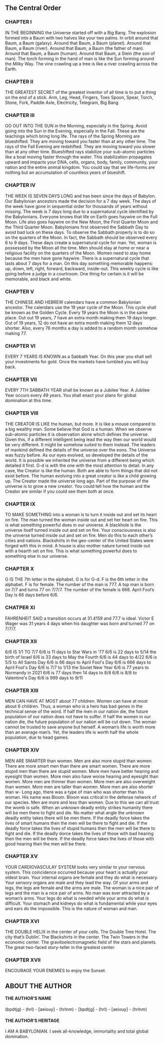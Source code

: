 ## The Central Order

### CHAPTER I
IN THE BEGINNING the Universe started off with a Big Bang. 
The explosion formed into a Baum with two halves like your two palms. 
In orbit around that Baum, a Baum (galaxy). 
Around that Baum, a Baum (planet). 
Around that Baum, a Baum (river). 
Around that Baum, a Baum (the father of man). 
Around that Baum, a Baum (human). 
Around that Baum, a Stein (the son of man). 
The torch forming in the hand of man is like the Sun forming around the Milky Way. 
The vine crawling up a tree is like a river crawling across the Earth. 

### CHAPTER II
THE GREATEST SECRET of the greatest inventor of all time is to put a thing on the end of a stick. 
Arm, Leg, Head, Fingers, Toes 
Spoon, Spear, Torch, Stone, Fork, Paddle 
Axle, Electricity, Telegram, Big Bang 

### CHAPTER III
GO OUT INTO THE SUN in the Morning, especially in the Spring. 
Avoid going into the Sun in the Evening, especially in the Fall. 
These are the teachings which bring long life. 
The rays of the Spring Morning are blueshifted. 
They are moving toward you faster than at any other time. 
The rays of the Fall Evening are redshifted. 
They are moving toward you slower than at any other time. 
Blueshifted rays stabilize your sub-atomic particles like a boat moving faster through the water. 
This stabilization propagates upward and impacts your DNA, cells, organs, body, family, community, your nation and the entire animal kingdom. 
You could say that we life-forms are nothing but an accumulation of countless years of blueshift. 

### CHAPTER IV
THE WEEK IS SEVEN DAYS LONG and has been since the days of Babylon. Our Babylonian ancestors made the decision for a 7 day week. 
The days of the week have gone in sequential order for thousands of years without missing. 
The week is 7 days long due to a supernatural cycle identified by the Babylonians.
Everyone knows that life on Earth goes haywire on the Full Moon. Life also goes haywire on the New Moon, the First Quarter Moon and the Third Quarter Moon. 
Babylonians first observed the Sabbath Day to avoid bad luck on these days. 
To observe the Sabbath properly is to do so on the quarters of the Moon. 
In fact, the Sabbath should be observed every 6 to 9 days. 
These days create a supernatural cycle for man. 
Yet, woman is possessed by the Moon all the time. 
Men should stay at home or near a religious facility on the quarters of the Moon. 
Women need to stay home because the men have gone haywire. There is a supernatural cycle that lasts about 7 days for a man. On this day something memorable happens: up, down, left, right, forward, backward, inside-out. 
This weekly cycle is like going before a judge in a courtroom. 
One thing for certain is it will be memorable, and black and white. 

### CHAPTER V
THE CHINESE AND HEBREW calendars have a common Babylonian ancestor. 
The calendars use the 19 year cycle of the Moon. 
This cycle shall be known as the Golden Cycle. 
Every 19 years the Moon is in the same place. 
Out out 19 years, 7 have an extra month making them 19 days longer. 
Out of 19 years, 12 do not have an extra month making them 12 days shorter. 
Also, every 76 months a day is added to a random month somehow making 77. 

### CHAPTER VI
EVERY 7 YEARS IS KNOWN as a Sabbath Year. 
On this year you shall sell your investments for gold. 
Once the markets have tumbled you will buy back. 

### CHAPTER VII
EVERY 7TH SABBATH YEAR shall be known as a Jubilee Year. 
A Jubilee Year occurs every 49 years. 
You shall enact your plans for global domination at this time. 

### CHAPTER VIII
THE CREATOR IS LIKE the human, but more. 
It is like a mouse compared to a big wealthy man. 
Some believe that God is a human. 
When we observe sub-atomic particles it is observation alone which defines the universe. 
Given this, if a different intelligent being lead the way then our world would be very different. 
It might be somehow suited to them instead. 
The leaders of mankind defined the details of the universe over the eons. 
The Universe was fuzzy before. 
As our eyes evolved, so developed the details of the world. 
It is possible we inherited the universe from a different being which detailed it first. 
G-d is with the one with the most attention to detail. 
In any case, the Creator is like the human. 
Both are able to form things that did not exist before. 
The human evolving into a great creator is like a child growing up. The Creator made the universe long ago. 
Part of the purpose of the universe is to grow a new creator. 
You could tell how the human and the Creator are similar if you could see them both at once. 

### CHAPTER IX
TO MAKE SOMETHING into a woman is to turn it inside out and set its heart on fire. 
The man turned the woman inside out and set her heart on fire. 
This is what something powerful does in our universe. 
A blackhole is the universe itself turned inside out and set on fire. Your consciousness is also the universe turned inside out and set on fire. 
Men do this to each other’s cities and nations. 
Blackshirts in the geo-center of the United States were forged with this in mind. 
A house is also mother nature turned inside out with a hearth set on fire. 
This is what something powerful does to something else in our universe. 

### CHAPTER X
G IS THE 7th letter in the alphabet. 
G is for G-d. 
F is the 6th letter in the alphabet. 
F is for female. 
The number of the man is 777. 
A top man is born on 7/7 and turns 77 on 7/7/7. 
The number of the female is 666. 
April Fool’s Day is 66 days before 6/6. 

### CHATPER XI
FAHRENHEIT SAID a transition occurs at 31.4159 and 77.7 is ideal. 
Victor E Wager was 31 years 4 days when his daughter was born and turned 77 on 7/7/7. 

### CHAPTER XII
6/6 IS 1/1 TO 7/7 
6/6 is 11 days to Star Wars in '77 
6/6 is 22 days to 5/14 the birth of Israel 
6/6 is 33 days to May the Fourth 
6/6 is 44 days to 4/22 
6/6 is 5/5 to All Saints Day 
6/6 is 66 days to April Fool's Day 
6/6 is 666 days to April Fool's Day 
6/6 is 7/7 to 1/13 the Soviet New Year 
6/6 is 77 years to Normandy in 2021 
6/6 is 77 days then 14 days to 8/8 
6/6 is 8/8 to Valentine's Day 
6/6 is 999 days to 9/11 

### CHAPTER XIII
MEN CAN HAVE AT MOST about 77 children. 
Women can have at most about 6 children. 
Thus, a woman who is a hero has bad genes in the technical sense of the word. 
If half the men in our nation die, the future population of our nation does not have to suffer. 
If half the women in our nation die, the future population of our nation will be cut down. 
The woman cannot be trusted to save anyone but herself. 
A woman’s life is worth more than an average man’s. 
Yet, the leaders life is worth half the whole population, due to head games. 

### CHAPTER XIV
MEN ARE SMARTER than women. 
Men are also more stupid than women. 
There are more smart men than there are smart women. 
There are more stupid men than there are stupid women. 
More men have better hearing and eyesight than women. 
More men also have worse hearing and eyesight than women. 
More men are thinner than women. 
More men are also overweight than women. 
More men are taller than women. 
More men are also shorter than w- 
Long ago, there was a type of man who was shorter than his woman. 
His name was Bloom. 
Bloom was critical in the defense network of our species. 
Men are more and less than women. 
Due to this we can all trust the womb is safe. 
When an unknown deadly entity strikes humanity there will be men there to fight and die. 
No matter what angle the unknown deadly entity takes there will be men there. 
If the deadly force takes the lives of smart humans then the men will be there to fight and die. 
If the deadly force takes the lives of stupid humans then the men will be there to fight and die. 
If the deadly dorce takes the lives of those with bad hearing then the men will be there. 
If the deadly force takes the lives of those with good hearing then the men will be there. 

### CHAPTER XV
YOUR CARDIOVASCULAY SYSTEM looks very similar to your nervous system. 
This coincidence occurred because your heart is actually your oldest brain. 
Your internal organs are female and they do what is necessary. 
Your sensory organs are male and they lead the way. 
Of your arms and legs, the legs are female and the arms are male. 
The woman is a nice pair of legs and the man is a nice pair of arms. 
No man was ever attracted by a woman’s arms. 
Your legs do what is needed while your arms do what is difficult. 
Your stomach and kidneys do what is fundamental while your eyes and ears do the impossible. 
This is the nature of woman and man. 

### CHAPTER XVI
THE DOUBLE HELIX in the center of your cells. 
The Double Tree Hotel. 
The city that’s Dublin’. 
The Blackshirts in the center. 
The Twin Towers in the economic center. 
The gravitoelectromagnetic field of the stars and planets. 
The great two-faced story-teller in the greatest center. 

### CHAPTER XVII
ENCOURAGE YOUR ENEMIES to enjoy the Sunset. 

## ABOUT THE AUTHOR
#### THE AUTHOR’S NAME
(bpdtjg) - (hrl) - [aeiouy] - (hrlnm) - [bpdtjg] - (hrl) - [aeiouy] - (hrlnm)

#### THE AUTHOR’S HERITAGE
I AM A BABYLONIAN. I seek all-knowledge, immortality and total global domination.
